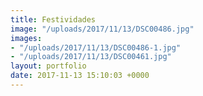 ```yaml
---
title: Festividades
image: "/uploads/2017/11/13/DSC00486.jpg"
images:
- "/uploads/2017/11/13/DSC00486-1.jpg"
- "/uploads/2017/11/13/DSC00461.jpg"
layout: portfolio
date: 2017-11-13 15:10:03 +0000
---
```

